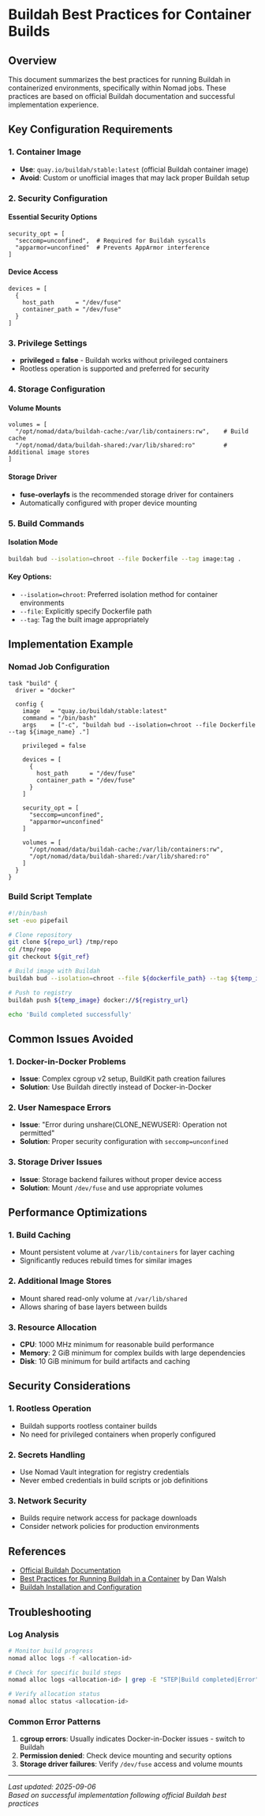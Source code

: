 # Buildah Best Practices for Container Builds

## Overview

This document summarizes the best practices for running Buildah in containerized environments, specifically within Nomad jobs. These practices are based on official Buildah documentation and successful implementation experience.

## Key Configuration Requirements

### 1. Container Image
- **Use**: `quay.io/buildah/stable:latest` (official Buildah container image)
- **Avoid**: Custom or unofficial images that may lack proper Buildah setup

### 2. Security Configuration

#### Essential Security Options
```hcl
security_opt = [
  "seccomp=unconfined",  # Required for Buildah syscalls
  "apparmor=unconfined"  # Prevents AppArmor interference
]
```

#### Device Access
```hcl
devices = [
  {
    host_path      = "/dev/fuse"
    container_path = "/dev/fuse"
  }
]
```

### 3. Privilege Settings
- **privileged = false** - Buildah works without privileged containers
- Rootless operation is supported and preferred for security

### 4. Storage Configuration

#### Volume Mounts
```hcl
volumes = [
  "/opt/nomad/data/buildah-cache:/var/lib/containers:rw",    # Build cache
  "/opt/nomad/data/buildah-shared:/var/lib/shared:ro"        # Additional image stores
]
```

#### Storage Driver
- **fuse-overlayfs** is the recommended storage driver for containers
- Automatically configured with proper device mounting

### 5. Build Commands

#### Isolation Mode
```bash
buildah bud --isolation=chroot --file Dockerfile --tag image:tag .
```

#### Key Options:
- `--isolation=chroot`: Preferred isolation method for container environments
- `--file`: Explicitly specify Dockerfile path
- `--tag`: Tag the built image appropriately

## Implementation Example

### Nomad Job Configuration
```hcl
task "build" {
  driver = "docker"
  
  config {
    image   = "quay.io/buildah/stable:latest"
    command = "/bin/bash"
    args    = ["-c", "buildah bud --isolation=chroot --file Dockerfile --tag ${image_name} ."]
    
    privileged = false
    
    devices = [
      {
        host_path      = "/dev/fuse"
        container_path = "/dev/fuse"
      }
    ]
    
    security_opt = [
      "seccomp=unconfined",
      "apparmor=unconfined"
    ]
    
    volumes = [
      "/opt/nomad/data/buildah-cache:/var/lib/containers:rw",
      "/opt/nomad/data/buildah-shared:/var/lib/shared:ro"
    ]
  }
}
```

### Build Script Template
```bash
#!/bin/bash
set -euo pipefail

# Clone repository
git clone ${repo_url} /tmp/repo
cd /tmp/repo
git checkout ${git_ref}

# Build image with Buildah
buildah bud --isolation=chroot --file ${dockerfile_path} --tag ${temp_image} .

# Push to registry
buildah push ${temp_image} docker://${registry_url}

echo 'Build completed successfully'
```

## Common Issues Avoided

### 1. Docker-in-Docker Problems
- **Issue**: Complex cgroup v2 setup, BuildKit path creation failures
- **Solution**: Use Buildah directly instead of Docker-in-Docker

### 2. User Namespace Errors
- **Issue**: "Error during unshare(CLONE_NEWUSER): Operation not permitted"
- **Solution**: Proper security configuration with `seccomp=unconfined`

### 3. Storage Driver Issues
- **Issue**: Storage backend failures without proper device access
- **Solution**: Mount `/dev/fuse` and use appropriate volumes

## Performance Optimizations

### 1. Build Caching
- Mount persistent volume at `/var/lib/containers` for layer caching
- Significantly reduces rebuild times for similar images

### 2. Additional Image Stores
- Mount shared read-only volume at `/var/lib/shared`
- Allows sharing of base layers between builds

### 3. Resource Allocation
- **CPU**: 1000 MHz minimum for reasonable build performance
- **Memory**: 2 GiB minimum for complex builds with large dependencies
- **Disk**: 10 GiB minimum for build artifacts and caching

## Security Considerations

### 1. Rootless Operation
- Buildah supports rootless container builds
- No need for privileged containers when properly configured

### 2. Secrets Handling
- Use Nomad Vault integration for registry credentials
- Never embed credentials in build scripts or job definitions

### 3. Network Security
- Builds require network access for package downloads
- Consider network policies for production environments

## References

- [Official Buildah Documentation](https://buildah.io/)
- [Best Practices for Running Buildah in a Container](https://buildah.io/blogs/2021/05/27/running-buildah-in-a-container.html) by Dan Walsh
- [Buildah Installation and Configuration](https://github.com/containers/buildah/blob/main/install.md)

## Troubleshooting

### Log Analysis
```bash
# Monitor build progress
nomad alloc logs -f <allocation-id>

# Check for specific build steps
nomad alloc logs <allocation-id> | grep -E "STEP|Build completed|Error"

# Verify allocation status
nomad alloc status <allocation-id>
```

### Common Error Patterns
1. **cgroup errors**: Usually indicates Docker-in-Docker issues - switch to Buildah
2. **Permission denied**: Check device mounting and security options
3. **Storage driver failures**: Verify `/dev/fuse` access and volume mounts

---

*Last updated: 2025-09-06*  
*Based on successful implementation following official Buildah best practices*